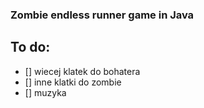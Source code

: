 ### Zombie endless runner game in Java

## To do:
- [] wiecej klatek do bohatera
- [] inne klatki do zombie
- [] muzyka
